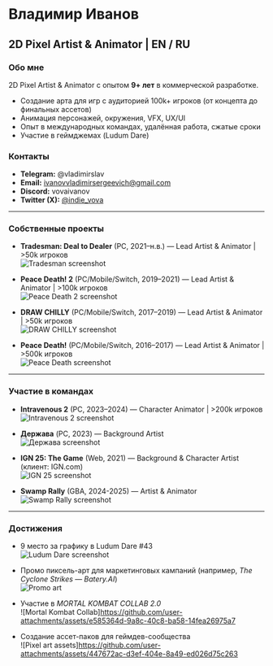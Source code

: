 
# Владимир Иванов

## 2D Pixel Artist & Animator | EN / RU

### Обо мне
2D Pixel Artist & Animator с опытом **9+ лет** в коммерческой разработке.
- Создание арта для игр с аудиторией 100k+ игроков (от концепта до финальных ассетов)
- Анимация персонажей, окружения, VFX, UX/UI
- Опыт в международных командах, удалённая работа, сжатые сроки
- Участие в геймджемах (Ludum Dare)

### Контакты
- **Telegram:** @vladimirslav
- **Email:** ivanovvladimirsergeevich@gmail.com
- **Discord:**  vovaivanov
- **Twitter (X):** [@indie_vova](https://twitter.com/indie_vova)

---

### Собственные проекты
- **Tradesman: Deal to Dealer** (PC, 2021–н.в.) — Lead Artist & Animator | >50k игроков  
  ![Tradesman screenshot](https://github.com/user-attachments/assets/8111b079-ca3e-41fc-a213-049128b3c310)

- **Peace Death! 2** (PC/Mobile/Switch, 2019–2021) — Lead Artist & Animator | >100k игроков  
  ![Peace Death 2 screenshot](https://github.com/user-attachments/assets/513ca384-6ba2-4dee-9eb4-627a56e64897)

- **DRAW CHILLY** (PC/Mobile/Switch, 2017–2019) — Lead Artist & Animator | >50k игроков  
  ![DRAW CHILLY screenshot](https://github.com/user-attachments/assets/2afeb3a7-768f-42c5-ac77-1aeb7ff4286b)

- **Peace Death!** (PC/Mobile/Switch, 2016–2017) — Lead Artist & Animator | >500k игроков  
  ![Peace Death screenshot](https://github.com/user-attachments/assets/858e0d6e-eab0-43c0-99b8-950031eb4524)

---

### Участие в командах
- **Intravenous 2** (PC, 2023–2024) — Character Animator | >200k игроков  
  ![Intravenous 2 screenshot](https://github.com/user-attachments/assets/c281e0c1-1535-4d90-ac10-07b0d05d1e6c)

- **Держава** (PC, 2023) — Background Artist  
  ![Держава screenshot](https://github.com/user-attachments/assets/834d3ec1-e379-4f7d-81d0-e388ada4ee95)

- **IGN 25: The Game** (Web, 2021) — Background & Character Artist (клиент: IGN.com)  
  ![IGN 25 screenshot](https://github.com/user-attachments/assets/3cfecd99-5e20-44cb-9f8f-e25ab3cedc22)

- **Swamp Rally** (GBA, 2024-2025) — Artist & Animator  
  ![Swamp Rally screenshot](https://github.com/user-attachments/assets/60baecc8-7304-46d9-a009-75086e179333)

---

### Достижения
- 9 место за графику в Ludum Dare #43  
  ![Ludum Dare screenshot](https://github.com/user-attachments/assets/a1eee678-063f-48d0-8861-a74b517dfc16)

- Промо пиксель-арт для маркетинговых кампаний (например, *The Cyclone Strikes — Batery.AI*)  
  ![Promo art](https://github.com/user-attachments/assets/cfd5b089-671a-4c44-9425-6191dc0e6be4)

- Участие в *MORTAL KOMBAT COLLAB 2.0*  
  ![Mortal Kombat Collab]https://github.com/user-attachments/assets/e585364d-9a8c-40c8-ba58-14fea26975a7

- Создание ассет-паков для геймдев-сообщества  
  ![Pixel art assets]https://github.com/user-attachments/assets/447672ac-d3ef-404e-8a49-ed026d75c263

